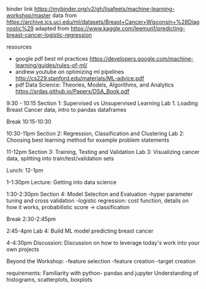 binder link https://mybinder.org/v2/gh/lisafeets/machine-learning-workshop/master
data from https://archive.ics.uci.edu/ml/datasets/Breast+Cancer+Wisconsin+%28Diagnostic%29
adapted from https://www.kaggle.com/leemun1/predicting-breast-cancer-logistic-regression

resources 
- google pdf best ml practices https://developers.google.com/machine-learning/guides/rules-of-ml/
- andrew youtube on optimizing ml pipelines http://cs229.stanford.edu/materials/ML-advice.pdf
- pdf Data Science: Theories, Models, Algorithms, and Analytics https://srdas.github.io/Papers/DSA_Book.pdf

9:30 - 10:15
Section 1: Supervised vs Unsupervised Learning
Lab 1. Loading Breast Cancer data, intro to pandas dataframes

Break 10:15-10:30

10:30-11pm
Section 2: Regression, Classification and Clustering
Lab 2: Choosing best learning method for example problem statements

11-12pm
Section 3: Training, Testing and Validation
Lab 3: Visualizing cancer data, splitting into train/test/validation sets

Lunch: 12-1pm

1-1:30pm
Lecture: Getting into data science

1:30-2:30pm
Section 4: Model Selection and Evaluation
    -hyper parameter tuning and cross validation
    -logistic regression: cost function, details on how it works, probabilistic score -> classification

Break 2:30-2:45pm

2:45-4pm
Lab 4: Build ML model predicting breast cancer


4-4:30pm
Discussion: Discussion on how to leverage today's work into your own projects

Beyond the Workshop:
    -feature selection 
    -feature creation
    -target creation

requirements:
Familiarity with python- pandas and jupyter
Understanding of histograms, scatterplots, boxplots
